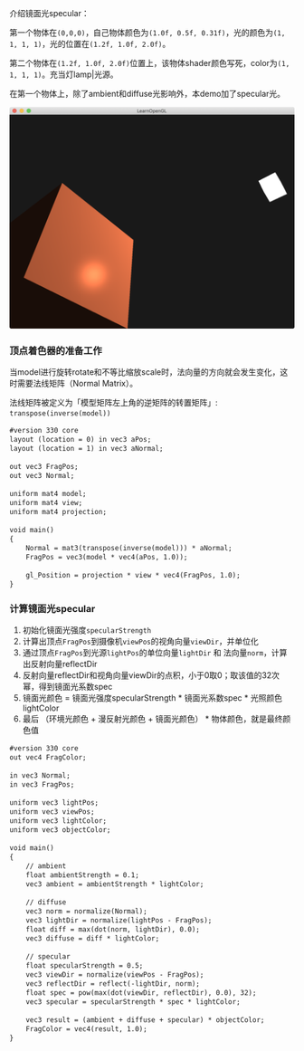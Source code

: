 介绍镜面光specular：

第一个物体在`(0,0,0)`，自己物体颜色为`(1.0f, 0.5f, 0.31f)`，光的颜色为`(1, 1, 1, 1)`，光的位置在`(1.2f, 1.0f, 2.0f)`。

第二个物体在`(1.2f, 1.0f, 2.0f)`位置上，该物体shader颜色写死，color为`(1, 1, 1, 1)`。充当灯lamp|光源。

在第一个物体上，除了ambient和diffuse光影响外，本demo加了specular光。

![image-20190222152703403](result.jpg)



### 顶点着色器的准备工作

当model进行旋转rotate和不等比缩放scale时，法向量的方向就会发生变化，这时需要法线矩阵（Normal Matrix）。

法线矩阵被定义为「模型矩阵左上角的逆矩阵的转置矩阵」: `transpose(inverse(model))`

```
#version 330 core
layout (location = 0) in vec3 aPos;
layout (location = 1) in vec3 aNormal;

out vec3 FragPos;
out vec3 Normal;

uniform mat4 model;
uniform mat4 view;
uniform mat4 projection;

void main()
{
    Normal = mat3(transpose(inverse(model))) * aNormal;  
    FragPos = vec3(model * vec4(aPos, 1.0));    

    gl_Position = projection * view * vec4(FragPos, 1.0);
}
```



### 计算镜面光specular

1. 初始化镜面光强度`specularStrength`
2. 计算出顶点`FragPos`到摄像机`viewPos`的视角向量`viewDir`，并单位化
3. 通过顶点`FragPos`到光源`lightPos`的单位向量`lightDir` 和 法向量`norm`，计算出反射向量reflectDir
4. 反射向量reflectDir和视角向量viewDir的点积，小于0取0；取该值的32次幂，得到镜面光系数spec
5. 镜面光颜色 = 镜面光强度specularStrength * 镜面光系数spec * 光照颜色lightColor
6. 最后 （环境光颜色 + 漫反射光颜色 + 镜面光颜色） * 物体颜色，就是最终颜色值

```
#version 330 core
out vec4 FragColor;

in vec3 Normal;  
in vec3 FragPos;  
  
uniform vec3 lightPos; 
uniform vec3 viewPos; 
uniform vec3 lightColor;
uniform vec3 objectColor;

void main()
{
    // ambient
    float ambientStrength = 0.1;
    vec3 ambient = ambientStrength * lightColor;
  	
    // diffuse 
    vec3 norm = normalize(Normal);
    vec3 lightDir = normalize(lightPos - FragPos);
    float diff = max(dot(norm, lightDir), 0.0);
    vec3 diffuse = diff * lightColor;
    
    // specular
    float specularStrength = 0.5;
    vec3 viewDir = normalize(viewPos - FragPos);
    vec3 reflectDir = reflect(-lightDir, norm);  
    float spec = pow(max(dot(viewDir, reflectDir), 0.0), 32);
    vec3 specular = specularStrength * spec * lightColor;  
        
    vec3 result = (ambient + diffuse + specular) * objectColor;
    FragColor = vec4(result, 1.0);
} 
```

